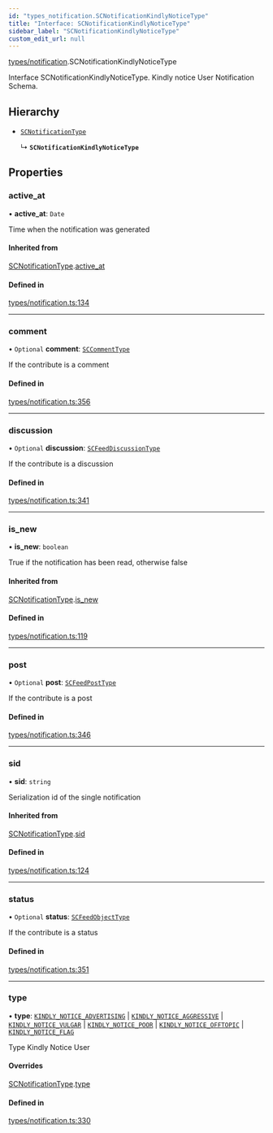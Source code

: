```yaml
---
id: "types_notification.SCNotificationKindlyNoticeType"
title: "Interface: SCNotificationKindlyNoticeType"
sidebar_label: "SCNotificationKindlyNoticeType"
custom_edit_url: null
---
```


[types/notification](../modules/types_notification).SCNotificationKindlyNoticeType

Interface SCNotificationKindlyNoticeType.
Kindly notice User Notification Schema.

## Hierarchy

- [`SCNotificationType`](types_notification.SCNotificationType)

  ↳ **`SCNotificationKindlyNoticeType`**

## Properties

### active\_at

• **active\_at**: `Date`

Time when the notification was generated

#### Inherited from

[SCNotificationType](types_notification.SCNotificationType).[active_at](types_notification.SCNotificationType#active_at)

#### Defined in

[types/notification.ts:134](https://github.com/selfcommunity/community-ui/blob/3d68cce/packages/sc-core/src/types/notification.ts#L134)

___

### comment

• `Optional` **comment**: [`SCCommentType`](types_comment.SCCommentType)

If the contribute is a comment

#### Defined in

[types/notification.ts:356](https://github.com/selfcommunity/community-ui/blob/3d68cce/packages/sc-core/src/types/notification.ts#L356)

___

### discussion

• `Optional` **discussion**: [`SCFeedDiscussionType`](types_feed.SCFeedDiscussionType)

If the contribute is a discussion

#### Defined in

[types/notification.ts:341](https://github.com/selfcommunity/community-ui/blob/3d68cce/packages/sc-core/src/types/notification.ts#L341)

___

### is\_new

• **is\_new**: `boolean`

True if the notification has been read, otherwise false

#### Inherited from

[SCNotificationType](types_notification.SCNotificationType).[is_new](types_notification.SCNotificationType#is_new)

#### Defined in

[types/notification.ts:119](https://github.com/selfcommunity/community-ui/blob/3d68cce/packages/sc-core/src/types/notification.ts#L119)

___

### post

• `Optional` **post**: [`SCFeedPostType`](types_feed.SCFeedPostType)

If the contribute is a post

#### Defined in

[types/notification.ts:346](https://github.com/selfcommunity/community-ui/blob/3d68cce/packages/sc-core/src/types/notification.ts#L346)

___

### sid

• **sid**: `string`

Serialization id of the single notification

#### Inherited from

[SCNotificationType](types_notification.SCNotificationType).[sid](types_notification.SCNotificationType#sid)

#### Defined in

[types/notification.ts:124](https://github.com/selfcommunity/community-ui/blob/3d68cce/packages/sc-core/src/types/notification.ts#L124)

___

### status

• `Optional` **status**: [`SCFeedObjectType`](types_feed.SCFeedObjectType)

If the contribute is a status

#### Defined in

[types/notification.ts:351](https://github.com/selfcommunity/community-ui/blob/3d68cce/packages/sc-core/src/types/notification.ts#L351)

___

### type

• **type**: [`KINDLY_NOTICE_ADVERTISING`](../enums/types_notification.SCNotificationTypologyType#kindly_notice_advertising) \| [`KINDLY_NOTICE_AGGRESSIVE`](../enums/types_notification.SCNotificationTypologyType#kindly_notice_aggressive) \| [`KINDLY_NOTICE_VULGAR`](../enums/types_notification.SCNotificationTypologyType#kindly_notice_vulgar) \| [`KINDLY_NOTICE_POOR`](../enums/types_notification.SCNotificationTypologyType#kindly_notice_poor) \| [`KINDLY_NOTICE_OFFTOPIC`](../enums/types_notification.SCNotificationTypologyType#kindly_notice_offtopic) \| [`KINDLY_NOTICE_FLAG`](../enums/types_notification.SCNotificationTypologyType#kindly_notice_flag)

Type Kindly Notice User

#### Overrides

[SCNotificationType](types_notification.SCNotificationType).[type](types_notification.SCNotificationType#type)

#### Defined in

[types/notification.ts:330](https://github.com/selfcommunity/community-ui/blob/3d68cce/packages/sc-core/src/types/notification.ts#L330)
